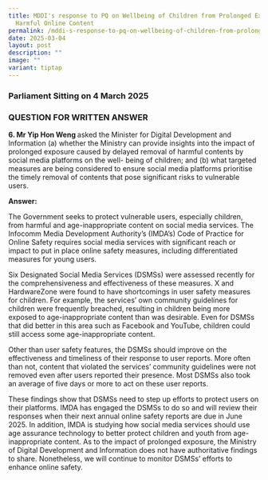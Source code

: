 ```yaml
---
title: MDDI's response to PQ on Wellbeing of Children from Prolonged Exposure to
  Harmful Online Content
permalink: /mddi-s-response-to-pq-on-wellbeing-of-children-from-prolonged-exposure-to-harmful-online-content/
date: 2025-03-04
layout: post
description: ""
image: ""
variant: tiptap
---
```

<h3>Parliament Sitting on 4 March 2025</h3>
<h3>QUESTION FOR WRITTEN ANSWER</h3>
<p><strong>6. Mr Yip Hon Weng </strong>asked the Minister for Digital Development
and Information (a) whether the Ministry can provide insights into the
impact of prolonged exposure caused by delayed removal of harmful contents
by social media platforms on the well- being of children; and (b) what
targeted measures are being considered to ensure social media platforms
prioritise the timely removal of contents that pose significant risks to
vulnerable users.</p>
<p><strong>Answer:</strong>
</p>
<p>The Government seeks to protect vulnerable users, especially children,
from harmful and age-inappropriate content on social media services. The
Infocomm Media Development Authority’s (IMDA’s) Code of Practice for Online
Safety requires social media services with significant reach or impact
to put in place online safety measures, including differentiated measures
for young users.</p>
<p>Six Designated Social Media Services (DSMSs) were assessed recently for
the comprehensiveness and effectiveness of these measures. X and HardwareZone
were found to have shortcomings in user safety measures for children. For
example, the services’ own community guidelines for children were frequently
breached, resulting in children being more exposed to age-inappropriate
content than was desirable. Even for DSMSs that did better in this area
such as Facebook and YouTube, children could still access some age-inappropriate
content.</p>
<p>Other than user safety features, the DSMSs should improve on the effectiveness
and timeliness of their response to user reports. More often than not,
content that violated the services’ community guidelines were not removed
even after users reported their presence. Most DSMSs also took an average
of five days or more to act on these user reports.</p>
<p>These findings show that DSMSs need to step up efforts to protect users
on their platforms. IMDA has engaged the DSMSs to do so and will review
their responses when their next annual online safety reports are due in
June 2025. In addition, IMDA is studying how social media services should
use age assurance technology to better protect children and youth from
age-inappropriate content. As to the impact of prolonged exposure, the
Ministry of Digital Development and Information does not have authoritative
findings to share. Nonetheless, we will continue to monitor DSMSs’ efforts
to enhance online safety.</p>